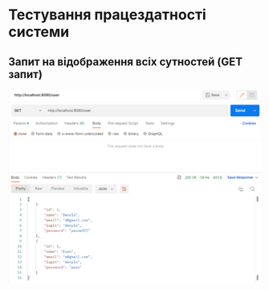 # Тестування працездатності системи

## Запит на відображення всіх сутностей (GET запит)

![1](https://github.com/dan1rock/Media-content-analysis-system/blob/651b891b5357224174fcf10069e49f6f39355a7e/docs/test/1.png)
